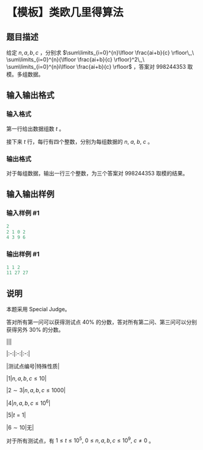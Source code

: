 # 【模板】类欧几里得算法

## 题目描述

给定 $n,\,a,\,b,\,c$ ，分别求 $\sum\limits_{i=0}^{n}\lfloor \frac{ai+b}{c} \rfloor\,,\ \sum\limits_{i=0}^{n}{\lfloor \frac{ai+b}{c} \rfloor}^2\,,\ \sum\limits_{i=0}^{n}i\lfloor \frac{ai+b}{c} \rfloor$ ，答案对 $998244353$ 取模。多组数据。

## 输入输出格式

### 输入格式

第一行给出数据组数 $t$ 。

接下来 $t$ 行，每行有四个整数，分别为每组数据的 $n,\ a,\ b,\ c$ 。

### 输出格式

对于每组数据，输出一行三个整数，为三个答案对 $998244353$ 取模的结果。

## 输入输出样例

### 输入样例 #1

```cpp
2
2 1 0 2
4 3 9 6
```


### 输出样例 #1

```cpp
1 1 2
11 27 27
```


## 说明

本题采用 $\mathrm{Special}\ \mathrm{Judge}$。

答对所有第一问可以获得测试点 $40\%$ 的分数，答对所有第二问、第三问可以分别获得另外 $30\%$ 的分数。

|||

|:-:|:-:|:-:|

|测试点编号|特殊性质|

|$1$|$n,\,a,\,b,\,c\leqslant10$|

|$2 \sim 3$|$n,\,a,\,b,\,c\leqslant1000$|

|$4$|$n,\,a,\,b,\,c\leqslant10^6$|

|$5$|$t=1$|

|$6 \sim 10$|无|

对于所有测试点，有 $1 \leqslant t \leqslant 10^5,\ 0 \leqslant n,\,a,\,b,\,c \leqslant 10^9,\ c \neq 0$ 。

